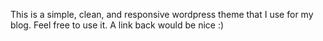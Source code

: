 This is a simple, clean, and responsive wordpress theme that I use for my blog. Feel free to use it. A link back would be nice :)